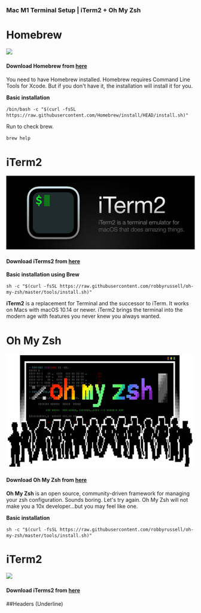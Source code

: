 ### Mac M1 Terminal Setup | iTerm2 + Oh My Zsh

# Homebrew

![](https://iterm2.com/img/logo2x.jpg)

#### Download Homebrew from [here](https://brew.sh "here")
You need to have Homebrew installed. Homebrew requires Command Line Tools for Xcode. But if you don't have it, the installation will install it for you.

**Basic installation**

    /bin/bash -c "$(curl -fsSL https://raw.githubusercontent.com/Homebrew/install/HEAD/install.sh)"

Run to check brew.
```bash
brew help
```

# iTerm2

![](https://github.com/ls500pymaster/Mac-M1-Terminal-Setup/blob/main/img/iterm2.jpeg?raw=true)

#### Download iTerms2 from [here](https://iterm2.com/downloads.html "here")

**Basic installation using Brew**

    sh -c "$(curl -fsSL https://raw.githubusercontent.com/robbyrussell/oh-my-zsh/master/tools/install.sh)"

**iTerm2** is a replacement for Terminal and the successor to iTerm. It works on Macs with macOS 10.14 or newer. iTerm2 brings the terminal into the modern age with features you never knew you always wanted.

# Oh My Zsh

![](https://github.com/ls500pymaster/Mac-M1-Terminal-Setup/blob/main/img/omz.png?raw=true)

#### Download Oh My Zsh from [here](https://github.com/ohmyzsh/ohmyzsh "here")

**Oh My Zsh** is an open source, community-driven framework for managing your zsh configuration. Sounds boring. Let's try again. Oh My Zsh will not make you a 10x developer...but you may feel like one.

**Basic installation**

    sh -c "$(curl -fsSL https://raw.githubusercontent.com/robbyrussell/oh-my-zsh/master/tools/install.sh)"
    

# iTerm2

![](https://iterm2.com/img/logo2x.jpg)

#### Download iTerms2 from [here](https://iterm2.com/downloads.html "here")

##Headers (Underline)

